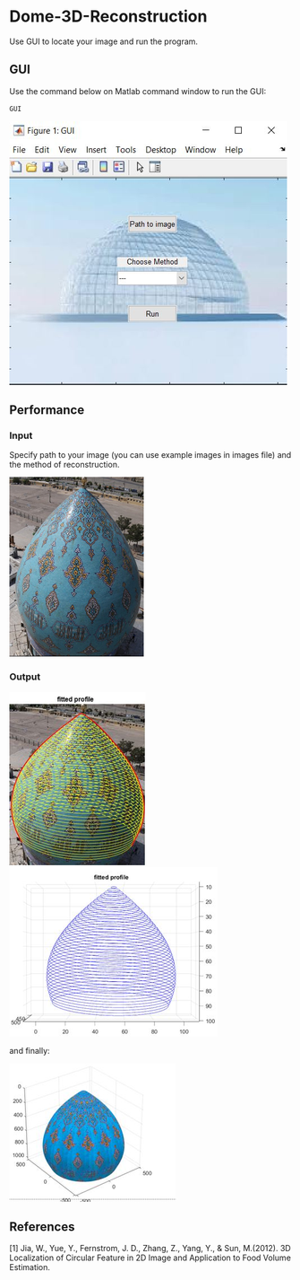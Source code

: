 # Dome-3D-Reconstruction
Use GUI to locate your image and run the program. 

## GUI

Use the command below on Matlab command window to run the GUI:

```bash
GUI
```

![the GUI](images/6.JPG)

## Performance

### Input

Specify path to your image (you can use example images in images file) and the method of reconstruction.

<img src="images/example1.jpg" width="240" height="320">


### Output

![Fitted profile](images/2.JPG)
![Fitted profile](images/3.JPG)

and finally:

![3D Model](images/5.JPG)

## References
<a id="1">[1]</a> 
Jia, W., Yue, Y., Fernstrom, J. D., Zhang, Z., Yang, Y., & Sun, M.(2012). 
3D Localization of Circular Feature in 2D Image and Application to Food Volume Estimation.

